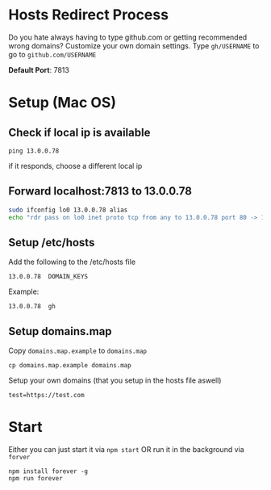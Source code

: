# Hosts Redirect Process
Do you hate always having to type github.com or getting recommended wrong domains? Customize your own domain settings. Type `gh/USERNAME` to go to `github.com/USERNAME`

**Default Port**: 7813

# Setup (Mac OS)

## Check if local ip is available
```
ping 13.0.0.78
```
if it responds, choose a different local ip

## Forward localhost:7813 to 13.0.0.78
```bash
sudo ifconfig lo0 13.0.0.78 alias
echo "rdr pass on lo0 inet proto tcp from any to 13.0.0.78 port 80 -> 127.0.0.1 port 7813" | sudo pfctl -ef -
```

## Setup /etc/hosts
Add the following to the /etc/hosts file
```
13.0.0.78  DOMAIN_KEYS
```
Example:
```
13.0.0.78  gh
```

## Setup domains.map
Copy `domains.map.example` to `domains.map`
```
cp domains.map.example domains.map
```

Setup your own domains (that you setup in the hosts file aswell)

```
test=https://test.com
```

# Start
Either you can just start it via `npm start`
OR
run it in the background via `forver`

```
npm install forever -g
npm run forever
```